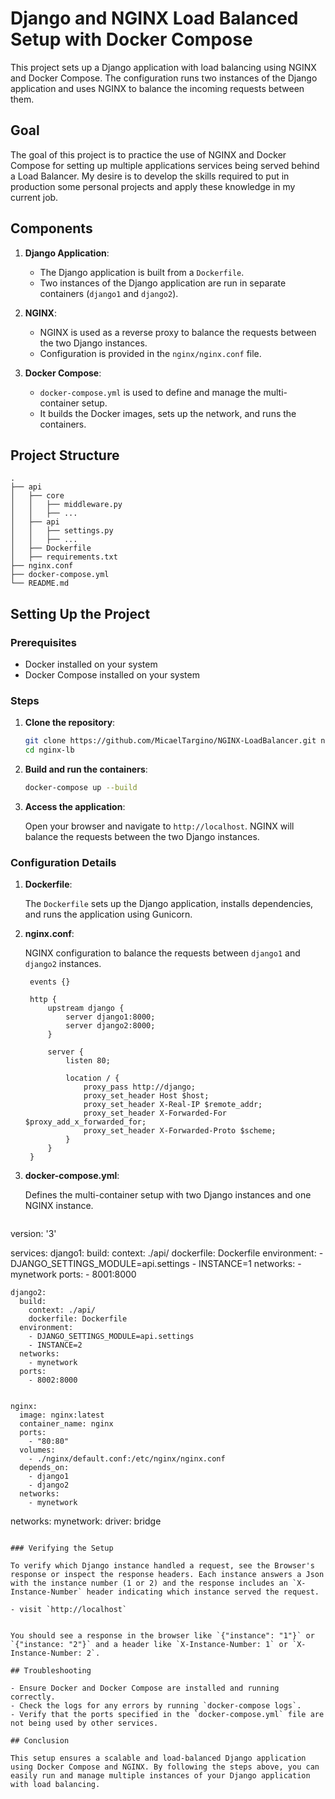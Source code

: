 
# Django and NGINX Load Balanced Setup with Docker Compose

This project sets up a Django application with load balancing using NGINX and Docker Compose. The configuration runs two instances of the Django application and uses NGINX to balance the incoming requests between them.

## Goal

The goal of this project is to practice the use of NGINX and Docker Compose for setting up multiple applications services being served behind a Load Balancer. My desire is to develop the skills required to put in production some personal projects and apply these knowledge in my current job.

## Components

1. **Django Application**:
   - The Django application is built from a `Dockerfile`.
   - Two instances of the Django application are run in separate containers (`django1` and `django2`).

2. **NGINX**:
   - NGINX is used as a reverse proxy to balance the requests between the two Django instances.
   - Configuration is provided in the `nginx/nginx.conf` file.

3. **Docker Compose**:
   - `docker-compose.yml` is used to define and manage the multi-container setup.
   - It builds the Docker images, sets up the network, and runs the containers.

## Project Structure

```
.
├── api
│   ├── core
│   │   ├── middleware.py
│   │   ├── ...
│   ├── api
│   │   ├── settings.py
│   │   ├── ...
│   ├── Dockerfile
│   ├── requirements.txt
├── nginx.conf
├── docker-compose.yml
└── README.md
```

## Setting Up the Project

### Prerequisites

- Docker installed on your system
- Docker Compose installed on your system

### Steps

1. **Clone the repository**:

   ```bash
   git clone https://github.com/MicaelTargino/NGINX-LoadBalancer.git nginx-lb
   cd nginx-lb
   ```

2. **Build and run the containers**:

   ```bash
   docker-compose up --build
   ```

3. **Access the application**:

   Open your browser and navigate to `http://localhost`. NGINX will balance the requests between the two Django instances.

### Configuration Details

1. **Dockerfile**:

   The `Dockerfile` sets up the Django application, installs dependencies, and runs the application using Gunicorn.

2. **nginx.conf**:

   NGINX configuration to balance the requests between `django1` and `django2` instances.

   ```nginx
    events {}

    http {
        upstream django {
            server django1:8000;
            server django2:8000;
        }

        server {
            listen 80;

            location / {
                proxy_pass http://django;
                proxy_set_header Host $host;
                proxy_set_header X-Real-IP $remote_addr;
                proxy_set_header X-Forwarded-For $proxy_add_x_forwarded_for;
                proxy_set_header X-Forwarded-Proto $scheme;
            }
        }
    }
   ```

3. **docker-compose.yml**:

   Defines the multi-container setup with two Django instances and one NGINX instance.

   ```yaml
  version: '3'

  services:
    django1:
      build:
        context: ./api/
        dockerfile: Dockerfile
      environment:
        - DJANGO_SETTINGS_MODULE=api.settings
        - INSTANCE=1
      networks:
        - mynetwork
      ports:
        - 8001:8000

    django2:
      build:
        context: ./api/
        dockerfile: Dockerfile
      environment:
        - DJANGO_SETTINGS_MODULE=api.settings
        - INSTANCE=2
      networks:
        - mynetwork
      ports:
        - 8002:8000    
      

    nginx:
      image: nginx:latest
      container_name: nginx
      ports:
        - "80:80"
      volumes:
        - ./nginx/default.conf:/etc/nginx/nginx.conf
      depends_on:
        - django1
        - django2
      networks:
        - mynetwork

  networks:
    mynetwork:
      driver: bridge
   ```

### Verifying the Setup

To verify which Django instance handled a request, see the Browser's response or inspect the response headers. Each instance answers a Json with the instance number (1 or 2) and the response includes an `X-Instance-Number` header indicating which instance served the request.

- visit `http://localhost`


You should see a response in the browser like `{"instance": "1"}` or `{"instance: "2"}` and a header like `X-Instance-Number: 1` or `X-Instance-Number: 2`.

## Troubleshooting

- Ensure Docker and Docker Compose are installed and running correctly.
- Check the logs for any errors by running `docker-compose logs`.
- Verify that the ports specified in the `docker-compose.yml` file are not being used by other services.

## Conclusion

This setup ensures a scalable and load-balanced Django application using Docker Compose and NGINX. By following the steps above, you can easily run and manage multiple instances of your Django application with load balancing.
